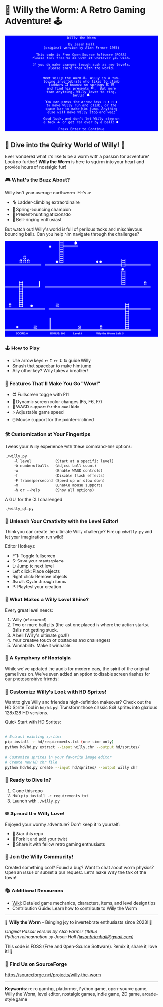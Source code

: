 # 🐛 Willy the Worm: A Retro Gaming Adventure! 🕹️

![Willy the Worm Banner](images/intro.png)

## 🌟 Dive into the Quirky World of Willy! 🌟

Ever wondered what it's like to be a worm with a passion for adventure? Look no further! **Willy the Worm** is here to squirm into your heart and provide hours of nostalgic fun!

### 🎮 What's the Buzz About?

Willy isn't your average earthworm. He's a:
- 🪜 Ladder-climbing extraordinaire
- 🦘 Spring-bouncing champion
- 🎁 Present-hunting aficionado
- 🔔 Bell-ringing enthusiast

But watch out! Willy's world is full of perilous tacks and mischievous bouncing balls. Can you help him navigate through the challenges?

![Level 1 Screenshot](images/level1.png)

### 🕹️ How to Play

- Use arrow keys ↤ ↥ ↦ ↧ to guide Willy
- Smash that spacebar to make him jump
- Any other key? Willy takes a breather!

### 🚀 Features That'll Make You Go "Wow!"

- 📺 Fullscreen toggle with F11
- 🌈 Dynamic screen color changes (F5, F6, F7)
- 🎹 WASD support for the cool kids
- ⚡ Adjustable game speed
- 🖱️ Mouse support for the pointer-inclined

### 🛠️ Customization at Your Fingertips

Tweak your Willy experience with these command-line options:
```
./willy.py 
    -l level           (Start at a specific level)
    -b numberofballs   (Adjust ball count)
    -w                 (Enable WASD controls)
    -f                 (Disable flash effects)
    -F framespersecond (Speed up or slow down)
    -m                 (Enable mouse support)
    -h or --help       (Show all options)
```

A GUI for the CLI challenged
```
./willy_qt.py
```

### 🎨 Unleash Your Creativity with the Level Editor!

Think you can create the ultimate Willy challenge? Fire up `edwilly.py` and let your imagination run wild!

Editor Hotkeys:
- F11: Toggle fullscreen
- S: Save your masterpiece
- L: Jump to next level
- Left click: Place objects
- Right click: Remove objects
- Scroll: Cycle through items
- P: Playtest your creation

### 🌟 What Makes a Willy Level Shine?

Every great level needs:
1. Willy (of course!)
2. Two or more ball pits (the last one placed is where the action starts).  Balls not getting stuck.
3. A bell (Willy's ultimate goal!)
4. Your creative touch of obstacles and challenges!
5. Winnability.  Make it winnable.

### 🎵 A Symphony of Nostalgia

While we've updated the audio for modern ears, the spirit of the original game lives on. We've even added an option to disable screen flashes for our photosensitive friends!

### 🎨 Customize Willy's Look with HD Sprites!

Want to give Willy and friends a high-definition makeover? Check out the HD Sprite Tool in `hd/hd.py`! Transform those classic 8x8 sprites into glorious 128x128 HD versions.

Quick Start with HD Sprites:
```bash

# Extract existing sprites
pip install -r hd/requirements.txt (one time only)
python hd/hd.py extract --input willy.chr --output hd/sprites/

# Customize sprites in your favorite image editor
# Create new HD chr file
python hd/hd.py create --input hd/sprites/ --output willy.chr
```

### 🚀 Ready to Dive In?

1. Clone this repo
2. Run `pip install -r requirements.txt`
3. Launch with `./willy.py`

### 🌐 Spread the Willy Love!

Enjoyed your wormy adventure? Don't keep it to yourself:
- 🌟 Star this repo
- 🍴 Fork it and add your twist
- 📣 Share it with fellow retro gaming enthusiasts

### 👥 Join the Willy Community!

Created something cool? Found a bug? Want to chat about worm physics? Open an issue or submit a pull request. Let's make Willy the talk of the town!

### 📚 Additional Resources

- [Wiki](wiki.md): Detailed game mechanics, characters, items, and level design tips
- [Contribution Guide](contribution.md): Learn how to contribute to Willy the Worm

---

🎉 **Willy the Worm** - Bringing joy to invertebrate enthusiasts since 2023! 🎉

*Original Pascal version by Alan Farmer (1985)*  
*Python reincarnation by Jason Hall (jasonbrianhall@gmail.com)*

This code is FOSS (Free and Open-Source Software). Remix it, share it, love it! 💖

### 📣 Find Us on SourceForge

https://sourceforge.net/projects/willy-the-worm

---

**Keywords**: retro gaming, platformer, Python game, open-source game, Willy the Worm, level editor, nostalgic games, indie game, 2D game, arcade-style game
